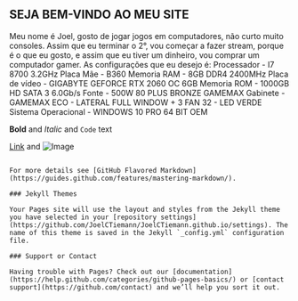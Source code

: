 ## SEJA BEM-VINDO AO MEU SITE

Meu nome é Joel, gosto de jogar jogos em computadores, não curto muito consoles.
Assim que eu terminar o 2°, vou começar a fazer stream, porque é o que eu gosto, e assim que eu tiver um dinheiro, vou comprar um computador gamer.
As configurações que eu desejo é:
Processador - I7 8700 3.2GHz
Placa Mãe - B360
Memoria RAM - 8GB DDR4 2400MHz
Placa de vídeo - GIGABYTE GEFORCE RTX 2060 OC 6GB
Memoria ROM - 1000GB HD SATA 3 6.0Gb/s
Fonte - 500W 80 PLUS BRONZE GAMEMAX
Gabinete - GAMEMAX ECO - LATERAL FULL WINDOW + 3 FAN 32 - LED VERDE
Sistema Operacional - WINDOWS 10 PRO 64 BIT OEM

**Bold** and _Italic_ and `Code` text

[Link](url) and ![Image](src)
```

For more details see [GitHub Flavored Markdown](https://guides.github.com/features/mastering-markdown/).

### Jekyll Themes

Your Pages site will use the layout and styles from the Jekyll theme you have selected in your [repository settings](https://github.com/JoelCTiemann/JoelCTiemann.github.io/settings). The name of this theme is saved in the Jekyll `_config.yml` configuration file.

### Support or Contact

Having trouble with Pages? Check out our [documentation](https://help.github.com/categories/github-pages-basics/) or [contact support](https://github.com/contact) and we’ll help you sort it out.
